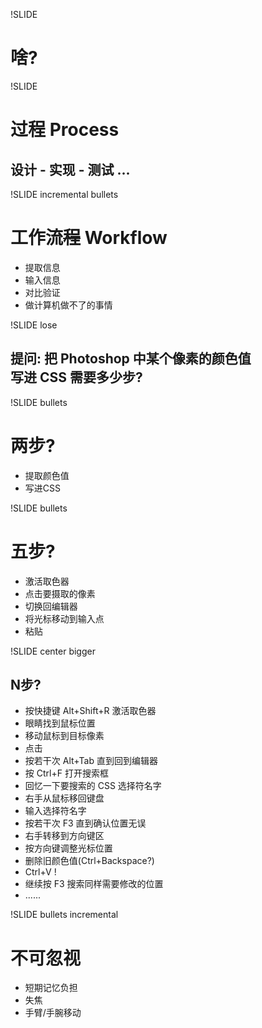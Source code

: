 !SLIDE
# 啥?

!SLIDE

# 过程 Process
## 设计 - 实现 - 测试 ...

!SLIDE incremental bullets

# 工作流<del>程</del> Workflow

* 提取信息
* 输入信息
* 对比验证
* 做计算机做不了的事情

!SLIDE lose

## 提问: 把 Photoshop 中某个像素的颜色值<br>写进 CSS 需要多少步?

!SLIDE bullets

# 两步?

* 提取颜色值
* 写进CSS

!SLIDE bullets

# 五步?

* 激活取色器
* 点击要摄取的像素
* 切换回编辑器
* 将光标移动到输入点
* 粘贴

!SLIDE center bigger

## N步?

* 按快捷键 Alt+Shift+R 激活取色器
* 眼睛找到鼠标位置
* 移动鼠标到目标像素
* 点击
* 按若干次 Alt+Tab 直到回到编辑器
* 按 Ctrl+F 打开搜索框
* 回忆一下要搜索的 CSS 选择符名字
* 右手从鼠标移回键盘
* 输入选择符名字
* 按若干次 F3 直到确认位置无误
* 右手转移到方向键区
* 按方向键调整光标位置
* 删除旧颜色值(Ctrl+Backspace?)
* Ctrl+V !
* 继续按 F3 搜索同样需要修改的位置
* ......

!SLIDE bullets incremental

# 不可忽视

* 短期记忆负担
* 失焦
* 手臂/手腕移动
